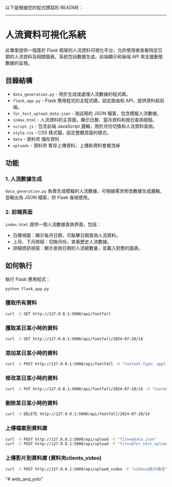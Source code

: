 以下是根據您的程式撰寫的 README：

---

# 人流資料可視化系統

此專案提供一個基於 Flask 框架的人流資料可視化平台，允許使用者查看特定日期的人流資料及相關圖表。系統包括數據生成、前端顯示和後端 API 來支援動態數據的呈現。

## 目錄結構

- `data_generation.py` - 用於生成或處理人流數據的程式碼。
- `flask_app.py` - Flask 應用程式的主程式碼，設定路由和 API，提供資料給前端。
- `for_test_upload_data.json` - 測試用的 JSON 檔案，包含模擬人流數據。
- `index.html` - 人流資料的主頁面，顯示日曆、當月資料和按日查詢按鈕。
- `script.js` - 包含前端 JavaScript 邏輯，用於月份切換和人流資料查詢。
- `style.css` - CSS 樣式檔，設定整體頁面的樣式。
- `data` - 資料夾 儲存資料
- `uploads` - 資料夾 暫存上傳資料，上傳新資料會被洗掉

## 功能

### 1. 人流數據生成
`data_generation.py` 負責生成模擬的人流數據，可根據需求修改數據生成邏輯，並輸出為 JSON 檔案，供 Flask 後端使用。

### 2. 前端頁面
`index.html` 提供一個人流數據查詢界面，包括：
- 日曆視圖：顯示每月日期，可點擊日期查詢人流資料。
- 上月、下月按鈕：切換月份，查看歷史人流數據。
- 詳細資訊視窗：顯示查詢日期的人流總數量，並載入對應的圖表。
## 如何執行


 執行 Flask 應用程式：
   ```bash
   python flask_app.py
   ```

### 獲取所有資料

```bash
curl -X GET http://127.0.0.1:5000/api/footfall
```

### 獲取某日某小時的資料

```bash
curl -X GET http://127.0.0.1:5000/api/footfall/2024-07-28/14
```

### 添加某日某小時的資料

```bash
curl -X POST http://127.0.0.1:5000/api/footfall -H "Content-Type: application/json" -d '{"date": "2024-07-29", "hour": 14, "footfall": 150}'
```

### 修改某日某小時的資料

```bash
curl -X PUT http://127.0.0.1:5000/api/footfall/2024-07-28/14 -H "Content-Type: application/json" -d "{\"footfall\": 150}"
```

### 刪除某日某小時的資料

```bash
curl -X DELETE http://127.0.0.1:5000/api/footfall/2024-07-28/14
```

### 上傳檔案到資料庫

```bash
curl -X POST http://127.0.0.1:5000/api/upload -F "file=@data.json"
curl -X POST http://127.0.0.1:5000/api/upload -F "file=@for_test_upload_data.json"
```

### 上傳影片到資料庫 (資料夾clients_video)
```bash
curl -X POST http://127.0.0.1:5000/api/upload_video -F "video=@影片路徑"
```

"# web_and_yolo" 
